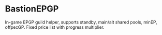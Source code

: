# BastionEPGP
In-game EPGP guild helper, supports standby, main/alt shared pools, minEP, offpecGP. Fixed price list with progress multiplier.
